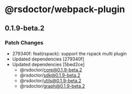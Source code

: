 # @rsdoctor/webpack-plugin

## 0.1.9-beta.2

### Patch Changes

- 279340f: feat(rspack): support the rspack multi plugin
- Updated dependencies [279340f]
- Updated dependencies [5bed2ce]
  - @rsdoctor/core@0.1.9-beta.2
  - @rsdoctor/sdk@0.1.9-beta.2
  - @rsdoctor/utils@0.1.9-beta.2
  - @rsdoctor/graph@0.1.9-beta.2
